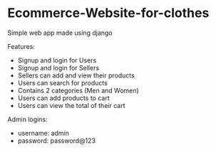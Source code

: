 # Ecommerce-Website-for-clothes
Simple web app made using django

Features:
- Signup and login for Users
- Signup and login for Sellers
- Sellers can add and view their products
- Users can search for products
- Contains 2 categories (Men and Women)
- Users can add products to cart
- Users can view the total of their cart 

Admin logins:
- username: admin
- password: password@123
